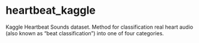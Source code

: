 # heartbeat_kaggle
Kaggle Heartbeat Sounds dataset. Method for classification real heart audio (also known as “beat classification”) into one of four categories.
